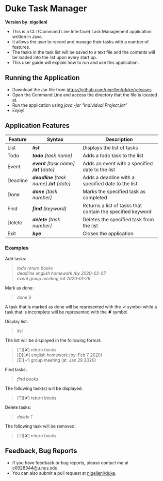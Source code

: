 # Duke Task Manager
**Version by: nigellenl**

*  This is a CLI (Command Line Interface) Task Management application written in Java. 
*  It allows the user to record and manage their tasks with a number of features.
*  The tasks in the task list will be saved to a text file and the contents will be loaded into the list upon every start up.
*  This user guide will explain how to run and use this application.

## Running the Application
* Download the Jar file from https://github.com/nigellenl/duke/releases
* Open the Command Line and access the directory that the file is located at.
* Run the application using _java -jar "Individual Project.jar"_
* Enjoy!

## Application Features

Feature | Syntax | Description
--------|--------|------------
List | _**list**_ | Displays the list of tasks
Todo | _**todo** [task name]_ | Adds a todo task to the list
Event | _**event** [task name] **/at** [date]_ | Adds an event with a specified date to the list
Deadline | _**deadline** [task name] **/at** [date]_ | Adds a deadline with a specified date to the list
Done | _**done** [task number]_ | Marks the specified task as completed
Find | _**find** [keyword]_ | Returns a list of tasks that contain the specified keyword
Delete | _**delete** [task number]_ | Deletes the specified task from the list
Exit | _**bye**_ | Closes the application 

### Examples  
Add tasks:
> _todo return books_  
> _deadline english homework /by 2020-02-07_  
> _event group meeting /at 2020-01-29_  

Mark as done:
> _done 3_  

A task that is marked as done will be represented with the **✓** symbol while a task that is incomplete will be represented with the **✘** symbol. 

Display list:
> _list_

The list will be displayed in the following format:
> [T][✘] return books  
> [D][✘] english homework (by: Feb 7 2020)  
> [E][✓] group meeting (at: Jan 29 2020)  



Find tasks:
> _find books_

The following task(s) will be displayed:
> [T][✘] return books  

Delete tasks:
> _delete 1_ 

The following task will be removed:
> [T][✘] return books  

## Feedback, Bug Reports

* If you have feedback or bug reports, please contact me at e0028344@u.nus.edu.
* You can also submit a pull request at [nigellenl/duke](https://github.com/nigellenl/duke/).
